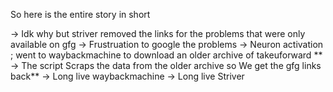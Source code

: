 So here is the entire story in short 

 -> Idk why but striver removed the links for the problems that were only available on gfg
 -> Frustruation to google the problems
 -> Neuron activation ; went to waybackmachine to download an older archive of takeuforward 
** -> The script Scraps the data from the older archive so We get the gfg links back**
 -> Long live waybackmachine 
 -> Long live Striver
